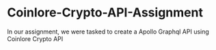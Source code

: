 # Coinlore-Crypto-API-Assignment

In our assignment, we were tasked to create a Apollo Graphql API using Coinlore Crypto API

